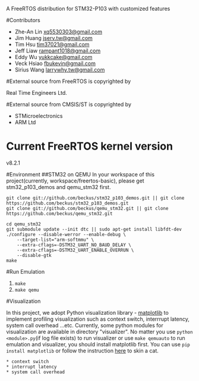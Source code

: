 A FreeRTOS distribution for STM32-P103 with customized features

#Contributors

  * Zhe-An Lin <xq5530303@gmail.com>
  * Jim Huang <jserv.tw@gmail.com>
  * Tim Hsu <tim37021@gmail.com>                                                  
  * Jeff Liaw <rampant1018@gmail.com>
  * Eddy Wu <yukkcake@gmail.com>
  * Veck Hsiao <fbukevin@gmail.com>
  * Sirius Wang <larrywhy.tw@gmail.com>

#External source from FreeRTOS is copyrighted by

  Real Time Engineers Ltd.

#External source from CMSIS/ST is copyrighted by

  * STMicroelectronics
  * ARM Ltd

Current FreeRTOS kernel version
===

  v8.2.1

#Environment 
##STM32 on QEMU
In your workspace of this project(currently, workspace/freertos-basic), please get stm32_p103_demos and qemu_stm32 first.
```
git clone git://github.com/beckus/stm32_p103_demos.git || git clone https://github.com/beckus/stm32_p103_demos.git 
git clone git://github.com/beckus/qemu_stm32.git || git clone https://github.com/beckus/qemu_stm32.git

cd qemu_stm32
git submodule update --init dtc || sudo apt-get install libfdt-dev
./configure --disable-werror --enable-debug \
    --target-list="arm-softmmu" \
    --extra-cflags=-DSTM32_UART_NO_BAUD_DELAY \
    --extra-cflags=-DSTM32_UART_ENABLE_OVERRUN \
    --disable-gtk
make
```

#Run Emulation

  1. `make`
  2. `make qemu`

#Visualization

In this project, we adopt Python visualization library - [matplotlib](http://matplotlib.org/) to implement profiling visualization such as context switch, interrrupt latency, system call overhead ...etc. Currently, some python modules for visualization are available in directory "visualizer". No matter you use `python <module>.py`(if log file exists) to run visualizer or use `make qemuauto` to run emulation and visualizer, you should install matplotlib first. You can use `pip install matplotlib` or follow the instruction [here](http://matplotlib.org/faq/installing_faq.html) to skin a cat.

	* context switch
	* interrupt latency
	* system call overhead 
